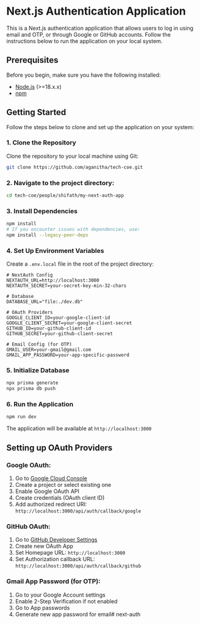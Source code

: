 # Next.js Authentication Application

This is a Next.js authentication application that allows users to log in using email and OTP, or through Google or GitHub accounts. Follow the instructions below to run the application on your local system.

## Prerequisites

Before you begin, make sure you have the following installed:

- [Node.js](https://nodejs.org/) (>=18.x.x)
- [npm](https://www.npmjs.com/)

## Getting Started

Follow the steps below to clone and set up the application on your system:

### 1. Clone the Repository

Clone the repository to your local machine using Git:

```bash
git clone https://github.com/aganitha/tech-coe.git
```

### 2. Navigate to the project directory:

```bash
cd tech-coe/people/shifath/my-next-auth-app
```

### 3. Install Dependencies
```bash
npm install
# If you encounter issues with dependencies, use:
npm install --legacy-peer-deps
```

### 4. Set Up Environment Variables
Create a `.env.local` file in the root of the project directory:
```env
# NextAuth Config
NEXTAUTH_URL=http://localhost:3000
NEXTAUTH_SECRET=your-secret-key-min-32-chars

# Database
DATABASE_URL="file:./dev.db"

# OAuth Providers
GOOGLE_CLIENT_ID=your-google-client-id
GOOGLE_CLIENT_SECRET=your-google-client-secret
GITHUB_ID=your-github-client-id
GITHUB_SECRET=your-github-client-secret

# Email Config (for OTP)
GMAIL_USER=your-gmail@gmail.com
GMAIL_APP_PASSWORD=your-app-specific-password
```

### 5. Initialize Database
```bash
npx prisma generate
npx prisma db push
```

### 6. Run the Application
```bash
npm run dev
```

The application will be available at `http://localhost:3000`

## Setting up OAuth Providers

### Google OAuth:
1. Go to [Google Cloud Console](https://console.cloud.google.com/)
2. Create a project or select existing one
3. Enable Google OAuth API
4. Create credentials (OAuth client ID)
5. Add authorized redirect URI: `http://localhost:3000/api/auth/callback/google`

### GitHub OAuth:
1. Go to [GitHub Developer Settings](https://github.com/settings/developers)
2. Create new OAuth App
3. Set Homepage URL: `http://localhost:3000`
4. Set Authorization callback URL: `http://localhost:3000/api/auth/callback/github`

### Gmail App Password (for OTP):
1. Go to your Google Account settings
2. Enable 2-Step Verification if not enabled
3. Go to App passwords
4. Generate new app password for email# next-auth
